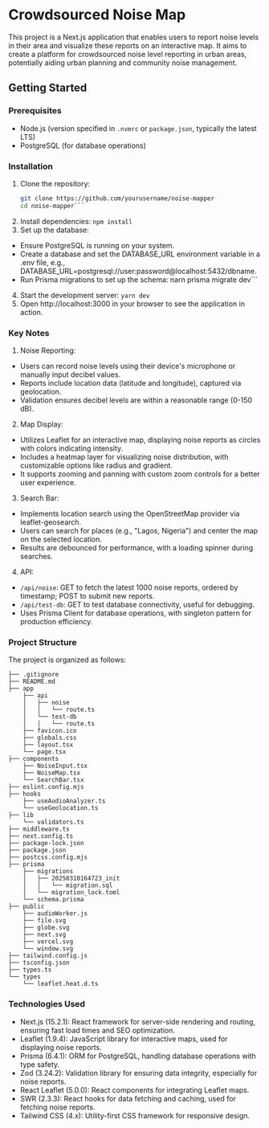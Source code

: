 # Crowdsourced Noise Map

This project is a Next.js application that enables users to report noise levels in their area and visualize these reports on an interactive map. It aims to create a platform for crowdsourced noise level reporting in urban areas, potentially aiding urban planning and community noise management.

## Getting Started

### Prerequisites
- Node.js (version specified in `.nvmrc` or `package.json`, typically the latest LTS)
- PostgreSQL (for database operations)

### Installation
1. Clone the repository:
   ```bash
   git clone https://github.com/yourusername/noise-mapper
   cd noise-mapper```
2. Install dependencies:
   ```npm install```
3. Set up the database:
  - Ensure PostgreSQL is running on your system.
  - Create a database and set the DATABASE_URL environment variable in a .env file, e.g., DATABASE_URL=postgresql://user:password@localhost:5432/dbname.
  - Run Prisma migrations to set up the schema:
    narn prisma migrate dev```
4. Start the development server:
```yarn dev```
5. Open http://localhost:3000 in your browser to see the application in action.

### Key Notes
1. Noise Reporting:
- Users can record noise levels using their device's microphone or manually input decibel values.
- Reports include location data (latitude and longitude), captured via geolocation.
- Validation ensures decibel levels are within a reasonable range (0-150 dB).

2. Map Display:
- Utilizes Leaflet for an interactive map, displaying noise reports as circles with colors indicating intensity.
- Includes a heatmap layer for visualizing noise distribution, with customizable options like radius and gradient.
- It supports zooming and panning with custom zoom controls for a better user experience.

3. Search Bar:
- Implements location search using the OpenStreetMap provider via leaflet-geosearch.
- Users can search for places (e.g., "Lagos, Nigeria") and center the map on the selected location.
- Results are debounced for performance, with a loading spinner during searches.

4. API:
- ```/api/noise```: GET to fetch the latest 1000 noise reports, ordered by timestamp; POST to submit new reports.
- ```/api/test-db```: GET to test database connectivity, useful for debugging.
- Uses Prisma Client for database operations, with singleton pattern for production efficiency.


### Project Structure
The project is organized as follows:

```
├── .gitignore
├── README.md
├── app
    ├── api
    │   ├── noise
    │   │   └── route.ts
    │   └── test-db
    │   │   └── route.ts
    ├── favicon.ico
    ├── globals.css
    ├── layout.tsx
    └── page.tsx
├── components
    ├── NoiseInput.tsx
    ├── NoiseMap.tsx
    └── SearchBar.tsx
├── eslint.config.mjs
├── hooks
    ├── useAudioAnalyzer.ts
    └── useGeolocation.ts
├── lib
    └── validators.ts
├── middleware.ts
├── next.config.ts
├── package-lock.json
├── package.json
├── postcss.config.mjs
├── prisma
    ├── migrations
    │   ├── 20250310164723_init
    │   │   └── migration.sql
    │   └── migration_lock.toml
    └── schema.prisma
├── public
    ├── audioWorker.js
    ├── file.svg
    ├── globe.svg
    ├── next.svg
    ├── vercel.svg
    └── window.svg
├── tailwind.config.js
├── tsconfig.json
├── types.ts
└── types
    └── leaflet.heat.d.ts
```

### Technologies Used
- Next.js (15.2.1): React framework for server-side rendering and routing, ensuring fast load times and SEO optimization.
- Leaflet (1.9.4): JavaScript library for interactive maps, used for displaying noise reports.
- Prisma (6.4.1): ORM for PostgreSQL, handling database operations with type safety.
- Zod (3.24.2): Validation library for ensuring data integrity, especially for noise reports.
- React Leaflet (5.0.0): React components for integrating Leaflet maps.
- SWR (2.3.3): React hooks for data fetching and caching, used for fetching noise reports.
- Tailwind CSS (4.x): Utility-first CSS framework for responsive design.
